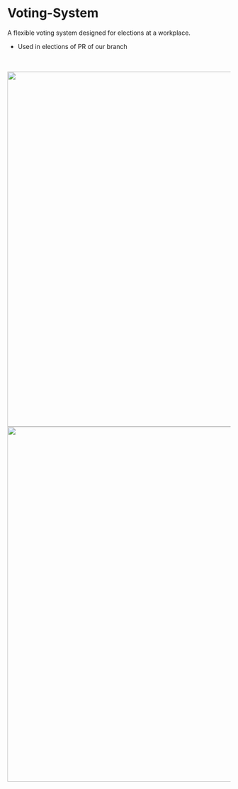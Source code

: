 # Voting-System
A flexible voting system designed for elections at a workplace.
<ul><li>Used in elections of PR of our branch</li></ul>

<br><br>
<img src="https://github.com/kapoor-rakshit/Voting-System/blob/master/votingscreen.PNG" width="800">
<br>
<img src="https://github.com/kapoor-rakshit/Voting-System/blob/master/votingscreens.PNG" width="800">
